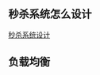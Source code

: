 ## 秒杀系统怎么设计

[秒杀系统设计](https://www.teqng.com/2021/09/07/%E9%9D%A2%E9%9C%B8%EF%BC%9A%E7%A7%92%E6%9D%80%E7%B3%BB%E7%BB%9F%E5%A6%82%E4%BD%95%E8%AE%BE%E8%AE%A1%EF%BC%9F/)



## 负载均衡



